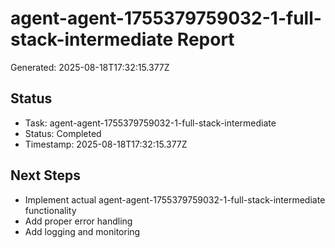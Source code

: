 # agent-agent-1755379759032-1-full-stack-intermediate Report

Generated: 2025-08-18T17:32:15.377Z

## Status
- Task: agent-agent-1755379759032-1-full-stack-intermediate
- Status: Completed
- Timestamp: 2025-08-18T17:32:15.377Z

## Next Steps
- Implement actual agent-agent-1755379759032-1-full-stack-intermediate functionality
- Add proper error handling
- Add logging and monitoring

